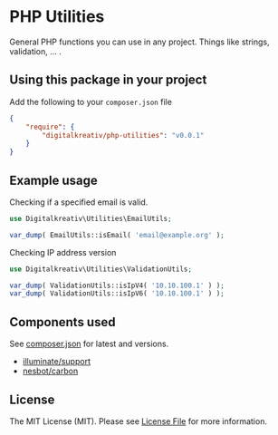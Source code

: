 # PHP Utilities

General PHP functions you can use in any project. Things like strings, validation, ... .


## Using this package in your project

Add the following to your `composer.json` file

```json
{
    "require": {
        "digitalkreativ/php-utilities": "v0.0.1"
    }
}
```


## Example usage

Checking if a specified email is valid.

```php
use Digitalkreativ\Utilities\EmailUtils;

var_dump( EmailUtils::isEmail( 'email@example.org' );

```

Checking IP address version

```php 
use Digitalkreativ\Utilities\ValidationUtils;

var_dump( ValidationUtils::isIpV4( '10.10.100.1' ) );
var_dump( ValidationUtils::isIpV6( '10.10.100.1' ) );

```

## Components used

See [composer.json](composer.json) for latest and versions.

* [illuminate/support](https://github.com/illuminate/support)
* [nesbot/carbon](https://github.com/briannesbitt/Carbon)


## License

The MIT License (MIT). Please see [License File](LICENSE.md) for more information.